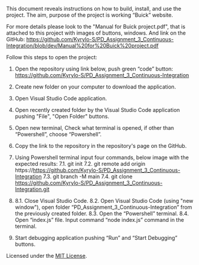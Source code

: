 This document reveals  instructions on how to build, install, and use the project. 
The aim, purpose of the project is working “Buick” website.

For more details please look to the "Manual for Buick project.pdf", 
that is attached to this project with images of buttons, windows.
And link on the GitHub: 
https://github.com/Kyrylo-S/PD_Assignment_3_Continuous-Integration/blob/dev/Manual%20for%20Buick%20project.pdf


Follow this steps to open the project:
1. Open the repository using link below, push green “code” button: 
https://github.com/Kyrylo-S/PD_Assignment_3_Continuous-Integration

2. Create new folder on your computer to download the application.

3. Open Visual Studio Code application.

4. Open recently created folder by the Visual Studio Code application pushing "File", "Open Folder" buttons.

5. Open new terminal, Check what terminal is opened, if other than “Powershell”, choose “Powershell”.

6. Copy the link to the repository in the repository's page on the GitHub.

7. Using Powershell terminal input four commands, below image with the expected results: 
   7.1. git init
   7.2. git remote add origin https://https://github.com/Kyrylo-S/PD_Assignment_3_Continuous-Integration
   7.3. git branch -M main
   7.4. git clone https://github.com/Kyrylo-S/PD_Assignment_3_Continuous-Integration.git

8.    8.1. Close Visual Studio Code. 
      8.2. Open Visual Studio Code (using "new window"), 
      open folder “PD_Assignment_3_Continuous-Integration” from the previously created folder. 
      8.3. Open the “Powershell” terminal. 
      8.4. Open “index.js” file. Input command “node index.js” command in the terminal.

9. Start debugging application pushing “Run” and “Start Debugging” buttons.

Licensed under the [MIT License](LISENCE).

